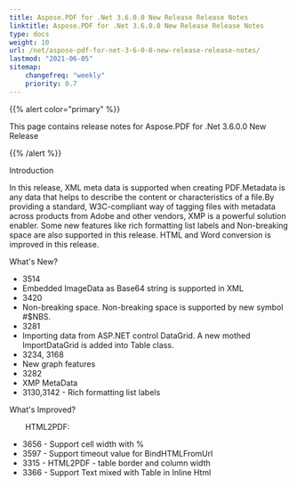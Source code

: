 ```yaml
---
title: Aspose.PDF for .Net 3.6.0.0 New Release Release Notes
linktitle: Aspose.PDF for .Net 3.6.0.0 New Release Release Notes
type: docs
weight: 10
url: /net/aspose-pdf-for-net-3-6-0-0-new-release-release-notes/
lastmod: "2021-06-05"
sitemap:
    changefreq: "weekly"
    priority: 0.7
---
```


{{% alert color="primary" %}}

This page contains release notes for Aspose.PDF for .Net 3.6.0.0 New Release

{{% /alert %}}

Introduction

In this release, XML meta data is supported when creating PDF.Metadata is any data that helps to describe the content or characteristics of a file.By providing a standard, W3C-compliant way of tagging files with metadata across products from Adobe and other vendors, XMP is a powerful solution enabler. Some new features like rich formatting list labels and Non-breaking space are also supported in this release. HTML and Word conversion is improved in this release.

What's New?

- 3514
- Embedded ImageData as Base64 string is supported in XML
- 3420
- Non-breaking space. Non-breaking space is supported by new symbol #$NBS.
- 3281
- Importing data from ASP.NET control DataGrid. A new mothed ImportDataGrid is
  added into Table class.
- 3234, 3168
- New graph features
- 3282
- XMP MetaData
- 3130,3142 - Rich formatting list labels 

What's Improved?

`    `HTML2PDF:

- 3656 - Support
  cell width with % 
- 3597 -
  Support timeout value for BindHTMLFromUrl
- 3315 -
  HTML2PDF - table border and column width
- 3366 -
  Support
  Text mixed with Table in Inline Html
